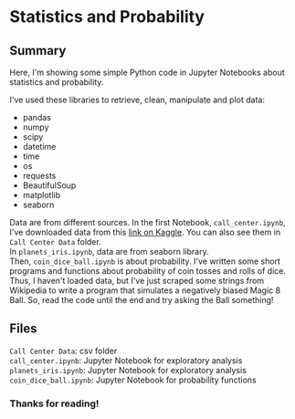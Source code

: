 # Statistics and Probability

## Summary

Here, I'm showing some simple Python code in Jupyter Notebooks about statistics and probability.

I've used these libraries to retrieve, clean, manipulate and plot data:
* pandas
* numpy
* scipy
* datetime
* time
* os
* requests
* BeautifulSoup
* matplotlib
* seaborn

Data are from different sources. In the first Notebook, ```call_center.ipynb```, I've downloaded data from this [link on Kaggle](https://www.kaggle.com/datasets/satvicoder/call-center-data?resource=download). You can also see them in ```Call Center Data``` folder.  
In ```planets_iris.ipynb```, data are from seaborn library.  
Then, ```coin_dice_ball.ipynb``` is about probability. I've written some short programs and functions about probability of coin tosses and rolls of dice. Thus, I haven't loaded data, but I've just scraped some strings from Wikipedia to write a program that simulates a negatively biased Magic 8 Ball. So, read the code until the end and try asking the Ball something!

## Files

```Call Center Data```: csv folder  
```call_center.ipynb```: Jupyter Notebook for exploratory analysis  
```planets_iris.ipynb```: Jupyter Notebook for exploratory analysis  
```coin_dice_ball.ipynb```: Jupyter Notebook for probability functions

### Thanks for reading!